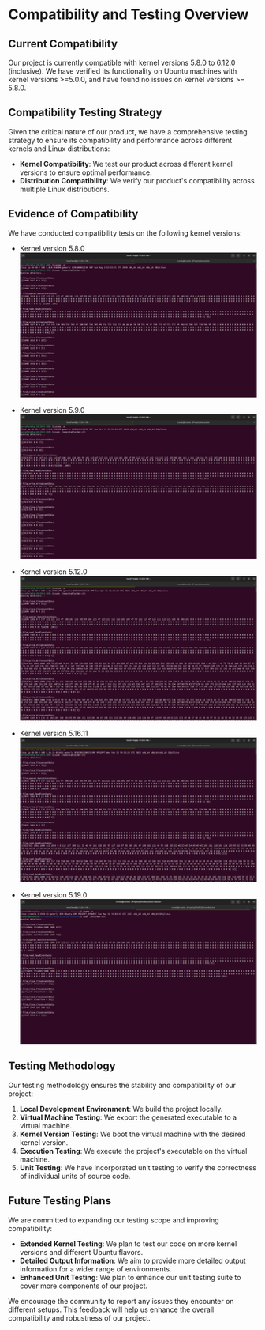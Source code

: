 # Compatibility and Testing Overview

## Current Compatibility

Our project is currently compatible with kernel versions 5.8.0 to 6.12.0 (inclusive). We have verified its functionality on Ubuntu machines with kernel versions >=5.0.0, and have found no issues on kernel versions >= 5.8.0.

## Compatibility Testing Strategy

Given the critical nature of our product, we have a comprehensive testing strategy to ensure its compatibility and performance across different kernels and Linux distributions:

- **Kernel Compatibility**: We test our product across different kernel versions to ensure optimal performance.
- **Distribution Compatibility**: We verify our product's compatibility across multiple Linux distributions.

## Evidence of Compatibility

We have conducted compatibility tests on the following kernel versions:

- Kernel version 5.8.0
  ![Kernel version 5.8.0](images/testing/5.8.0-aws.png)

- Kernel version 5.9.0
  ![Kernel version 5.9.0](images/testing/5.9.0-aws.png)

- Kernel version 5.12.0
  ![Kernel version 5.12.0](images/testing/5.12.0-aws.png)

- Kernel version 5.16.11
  ![Kernel version 5.16.11](images/testing/5.16.11-aws.png)

- Kernel version 5.19.0
  ![Kernel version 5.19.0](images/testing/5.19.0-local.png)

## Testing Methodology

Our testing methodology ensures the stability and compatibility of our project:

1. **Local Development Environment**: We build the project locally.
2. **Virtual Machine Testing**: We export the generated executable to a virtual machine.
3. **Kernel Version Testing**: We boot the virtual machine with the desired kernel version.
4. **Execution Testing**: We execute the project's executable on the virtual machine.
5. **Unit Testing**: We have incorporated unit testing to verify the correctness of individual units of source code.

## Future Testing Plans

We are committed to expanding our testing scope and improving compatibility:

- **Extended Kernel Testing**: We plan to test our code on more kernel versions and different Ubuntu flavors.
- **Detailed Output Information**: We aim to provide more detailed output information for a wider range of environments.
- **Enhanced Unit Testing**: We plan to enhance our unit testing suite to cover more components of our project.

We encourage the community to report any issues they encounter on different setups. This feedback will help us enhance the overall compatibility and robustness of our project.
